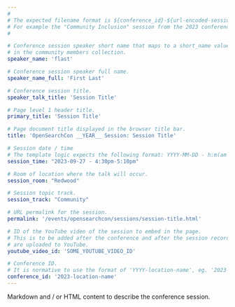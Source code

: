 ```yaml
---
#
# The expected filename format is ${conference_id}-${url-encoded-session-title}.md
# For example the "Community Inclusion" session from the 2023 conference in North America the title is "2023-north-america-community-inclusion.html"
#

# Conference session speaker short name that maps to a short_name value
# in the community members collection.
speaker_name: 'flast'

# Conference session speaker full name.
speaker_name_full: 'First Last'

# Conference session title.
speaker_talk_title: 'Session Title'

# Page level 1 header title.
primary_title: 'Session Title'

# Page document title displayed in the browser title bar.
title: 'OpenSearchCon __YEAR__ Session: Session Title'

# Session date / time
# The template logic expects the following format: YYYY-MM-DD - h:m(am|pm)-(h:m(am|pm))
session_time: "2023-09-27 - 4:30pm-5:10pm"

# Room of location where the talk will occur.
session_room: "Redwood"

# Session topic track.
session_track: "Community"

# URL permalink for the session.
permalink: '/events/opensearchcon/sessions/session-title.html'

# ID of the YouTube video of the session to embed in the page.
# This is to be added after the conference and after the session recordings
# are uploaded to YouTube.
youtube_video_id: 'SOME_YOUTUBE_VIDEO_ID'

# Conference ID.
# It is normative to use the format of 'YYYY-location-name', eg. '2023-north-america'.
conference_id: '2023-location-name'
---
```

Markdown and / or HTML content to describe the conference session.
